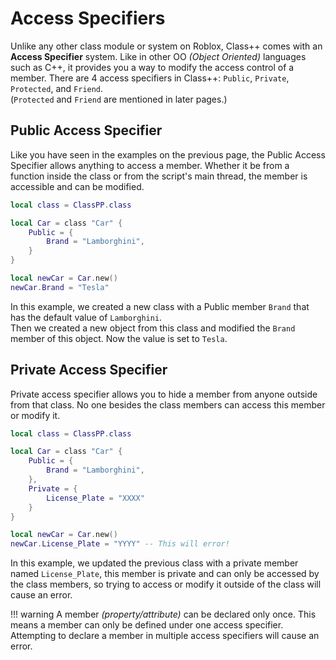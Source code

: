 # Access Specifiers

Unlike any other class module or system on Roblox, Class++ comes with an **Access Specifier** system. Like in other OO *(Object Oriented)* languages such as C++, it provides you a way to modify the access control of a member. There are 4 access specifiers in Class++: `Public`, `Private`, `Protected`, and `Friend`.<br>
(`Protected` and `Friend` are mentioned in later pages.)

## Public Access Specifier

Like you have seen in the examples on the previous page, the Public Access Specifier allows anything to access a member. Whether it be from a function inside the class or from the script's main thread, the member is accessible and can be modified.

```lua
local class = ClassPP.class

local Car = class "Car" {
    Public = {
        Brand = "Lamborghini",
    }
}

local newCar = Car.new()
newCar.Brand = "Tesla"
```

In this example, we created a new class with a Public member `Brand` that has the default value of `Lamborghini`.<br>
Then we created a new object from this class and modified the `Brand` member of this object. Now the value is set to `Tesla`.

## Private Access Specifier

Private access specifier allows you to hide a member from anyone outside from that class. No one besides the class members can access this member or modify it.

```lua
local class = ClassPP.class

local Car = class "Car" {
    Public = {
        Brand = "Lamborghini",
    },
    Private = {
        License_Plate = "XXXX"
    }
}

local newCar = Car.new()
newCar.License_Plate = "YYYY" -- This will error!
```

In this example, we updated the previous class with a private member named `License_Plate`, this member is private and can only be accessed by the class members, so trying to access or modify it outside of the class will cause an error.

!!! warning
    A member *(property/attribute)* can be declared only once. This means a member can only be defined under one access specifier. Attempting to declare a member in multiple access specifiers will cause an error.